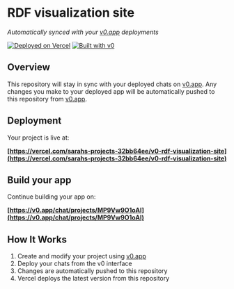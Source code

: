 # RDF visualization site

*Automatically synced with your [v0.app](https://v0.app) deployments*

[![Deployed on Vercel](https://img.shields.io/badge/Deployed%20on-Vercel-black?style=for-the-badge&logo=vercel)](https://vercel.com/sarahs-projects-32bb64ee/v0-rdf-visualization-site)
[![Built with v0](https://img.shields.io/badge/Built%20with-v0.app-black?style=for-the-badge)](https://v0.app/chat/projects/MP9Vw9O1oAl)

## Overview

This repository will stay in sync with your deployed chats on [v0.app](https://v0.app).
Any changes you make to your deployed app will be automatically pushed to this repository from [v0.app](https://v0.app).

## Deployment

Your project is live at:

**[https://vercel.com/sarahs-projects-32bb64ee/v0-rdf-visualization-site](https://vercel.com/sarahs-projects-32bb64ee/v0-rdf-visualization-site)**

## Build your app

Continue building your app on:

**[https://v0.app/chat/projects/MP9Vw9O1oAl](https://v0.app/chat/projects/MP9Vw9O1oAl)**

## How It Works

1. Create and modify your project using [v0.app](https://v0.app)
2. Deploy your chats from the v0 interface
3. Changes are automatically pushed to this repository
4. Vercel deploys the latest version from this repository